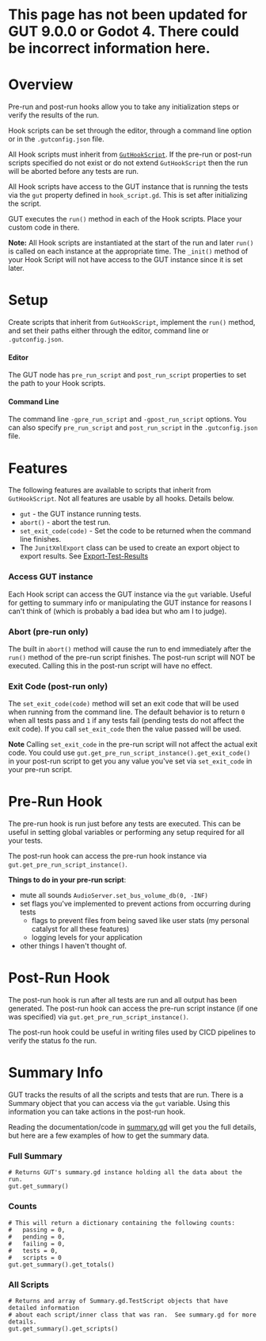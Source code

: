 # <div class="warning">This page has not been updated for GUT 9.0.0 or Godot 4.  There could be incorrect information here.</div>
# Overview
Pre-run and post-run hooks allow you to take any initialization steps or verify the results of the run.

Hook scripts can be set through the editor, through a command line option or in the `.gutconfig.json` file.

All Hook scripts must inherit from [`GutHookScript`](https://github.com/bitwes/Gut/blob/master/addons/gut/hook_script.gd).  If the pre-run or post-run scripts specified do not exist or do not extend `GutHookScript` then the run will be aborted before any tests are run.

All Hook scripts have access to the GUT instance that is running the tests via the `gut` property defined in `hook_script.gd`.  This is set after initializing the script.

GUT executes the `run()` method in  each of the Hook scripts.  Place your  custom code in there.

**Note:** All Hook scripts are instantiated at the start of the run and later `run()` is called on each instance at the appropriate time.  The `_init()` method of your Hook Script will not have access to the GUT instance since it is set  later.




# Setup
Create scripts that inherit from `GutHookScript`, implement the `run()` method, and set their paths either through the editor, command line or  `.gutconfig.json`.

#### Editor
The GUT node has `pre_run_script` and `post_run_script` properties to set the path to your Hook scripts.

#### Command Line
The command line `-gpre_run_script` and `-gpost_run_script` options.  You can also specify `pre_run_script` and `post_run_script` in the `.gutconfig.json` file.




# Features
The following features are available to scripts that inherit from `GutHookScript`.  Not all features are usable by all hooks.  Details below.
* `gut` - the GUT instance running tests.
* `abort()` - abort the test run.
* `set_exit_code(code)` - Set the code to be returned when the command line finishes.
* The `JunitXmlExport` class can be used to create an export object to export results.  See [Export-Test-Results](Export-Test-Results)

### Access GUT instance
Each Hook script can access the GUT instance via the `gut` variable.  Useful for getting to summary info or manipulating the GUT instance for reasons I can't think of (which is probably a bad idea but who am I to judge).

### Abort (pre-run only)
The built in `abort()` method will cause the run to end immediately after the `run()` method of the pre-run script finishes.  The post-run script will NOT be executed.  Calling this in the post-run script will have no effect.

### Exit Code (post-run only)
The `set_exit_code(code)` method will set an exit code that will be used when running from the command line.  The default behavior is to return `0` when all tests pass and `1` if any  tests fail (pending tests do not affect the exit code).  If you call `set_exit_code` then the value passed will be used.

**Note** Calling `set_exit_code` in the pre-run script will not affect the actual exit code.  You could use `gut.get_pre_run_script_instance().get_exit_code()` in your post-run script to get you any value you've set via `set_exit_code` in your pre-run script.




# <a name="prerun"> Pre-Run Hook
The pre-run hook is run just before any tests are executed.  This can be useful in setting global variables or performing any setup required for all your tests.

The post-run hook can access the pre-run hook instance via `gut.get_pre_run_script_instance()`.

**Things to do in your pre-run script**:
* mute all sounds `AudioServer.set_bus_volume_db(0, -INF)`
* set flags you've implemented to prevent actions from occurring during tests
  * flags to prevent files from being saved like user stats (my personal catalyst for all these features)
  * logging levels for your application
* other things I haven't thought of.




# <a name="postrun">Post-Run Hook
The post-run hook is run after all tests are run and all output has been generated.  The post-run hook can access the pre-run script instance (if one was specified) via `gut.get_pre_run_script_instance()`.

The post-run hook could be useful in writing files used by CICD pipelines to verify the status fo the run.




# Summary Info
GUT tracks the results of all the scripts and tests that are run.  There is a Summary object that you can access via the `gut` variable.  Using this information you can take actions in the post-run hook.

Reading the documentation/code in [summary.gd](https://github.com/bitwes/Gut/blob/master/addons/gut/summary.gd) will get you the full details, but here are a few examples of how to get the summary data.

### Full Summary
```
# Returns GUT's summary.gd instance holding all the data about the run.
gut.get_summary()
```

### Counts
```
# This will return a dictionary containing the following counts:
#   passing = 0,
#   pending = 0,
#   failing = 0,
#   tests = 0,
#   scripts = 0
gut.get_summary().get_totals()
```

### All Scripts
```
# Returns and array of Summary.gd.TestScript objects that have detailed information
# about each script/inner class that was ran.  See summary.gd for more details.
gut.get_summary().get_scripts()
```
